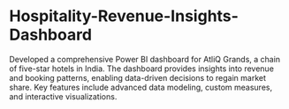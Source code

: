 # Hospitality-Revenue-Insights-Dashboard
Developed a comprehensive Power BI dashboard for AtliQ Grands, a chain of five-star hotels in India. The dashboard provides insights into revenue and booking patterns, enabling data-driven decisions to regain market share. Key features include advanced data modeling, custom measures, and interactive visualizations.

